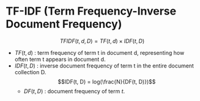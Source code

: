 # TF-IDF (Term Frequency-Inverse Document Frequency)

$$TFIDF(t,d,D)=TF(t,d)×IDF(t,D)$$
- $TF(t,d)$ : term frequency of term t in document d, representing how often term t appears in document d. 
- $IDF(t, D)$ : inverse document frequency of term t in the entire document collection D. 
    $$IDF(t, D) = log(\frac{N}{DF(t, D)})$$    
    - $DF(t, D)$ : document frequency of term $t$. 
